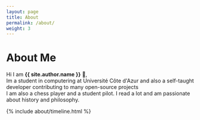 ```yaml
---
layout: page
title: About
permalink: /about/
weight: 3
---
```


# **About Me**

Hi I am **{{ site.author.name }}** :wave:,<br>
Im a student in computering at Université Côte d'Azur and also a self-taught developer contributing to many open-source projects <br> I am also a chess player and a student pilot. I read a lot and am passionate about history and philosophy.

<!---
<div class="row">
{% include about/skills.html title="Programming Skills" source=site.data.programming-skills %}
{% include about/skills.html title="Other Skills" source=site.data.other-skills %}
</div>-->

<div class="row">
{% include about/timeline.html %}
</div>